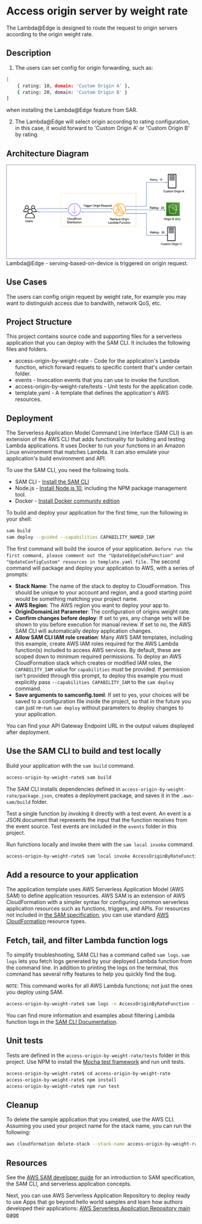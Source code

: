 # Access origin server by weight rate


The Lambda@Edge is designed to route the request to origin servers according to the origin weight rate. 

## Description

1. The users can set config for origin forwarding, such as: 

```bash
[
    { rating: 10, domain: 'Custom Origin A' },
    { rating: 20, domain: 'Custom Origin B' }
]
```
when installing the Lambda@Edge feature from SAR.

2. The Lambda@Edge will select origin according to rating configuration, in this case, it would forward to 'Custom Origin A' or 'Custom Origin B' by rating.

## Architecture Diagram

<img src='./diagram.png'>
Lambda@Edge - serving-based-on-device is triggered on origin request.


## Use Cases

The users can config origin request by weight rate, for example you may want to distinguish access due to bandwith, network QoS, etc. 


## Project Structure

This project contains source code and supporting files for a serverless application that you can deploy with the SAM CLI. It includes the following files and folders.

- access-origin-by-weight-rate - Code for the application's Lambda function, which forward requets to specific content that's under certain folder. 
- events - Invocation events that you can use to invoke the function.
- access-origin-by-weight-rate/tests - Unit tests for the application code. 
- template.yaml - A template that defines the application's AWS resources.



## Deployment

The Serverless Application Model Command Line Interface (SAM CLI) is an extension of the AWS CLI that adds functionality for building and testing Lambda applications. It uses Docker to run your functions in an Amazon Linux environment that matches Lambda. It can also emulate your application's build environment and API.

To use the SAM CLI, you need the following tools.

* SAM CLI - [Install the SAM CLI](https://docs.aws.amazon.com/serverless-application-model/latest/developerguide/serverless-sam-cli-install.html)
* Node.js - [Install Node.js 10](https://nodejs.org/en/), including the NPM package management tool.
* Docker - [Install Docker community edition](https://hub.docker.com/search/?type=edition&offering=community)

To build and deploy your application for the first time, run the following in your shell:

```bash
sam build
sam deploy --guided --capabilities CAPABILITY_NAMED_IAM
```

The first command will build the source of your application. `Before run the first command, please comment out the "UpdateEdgeCodeFunction" and "UpdateConfigCustom" resources in template.yaml file.` The second command will package and deploy your application to AWS, with a series of prompts:

* **Stack Name**: The name of the stack to deploy to CloudFormation. This should be unique to your account and region, and a good starting point would be something matching your project name.
* **AWS Region**: The AWS region you want to deploy your app to.
* **OriginDomainList Parameter**: The configuration of origins weight rate.
* **Confirm changes before deploy**: If set to yes, any change sets will be shown to you before execution for manual review. If set to no, the AWS SAM CLI will automatically deploy application changes.
* **Allow SAM CLI IAM role creation**: Many AWS SAM templates, including this example, create AWS IAM roles required for the AWS Lambda function(s) included to access AWS services. By default, these are scoped down to minimum required permissions. To deploy an AWS CloudFormation stack which creates or modified IAM roles, the `CAPABILITY_IAM` value for `capabilities` must be provided. If permission isn't provided through this prompt, to deploy this example you must explicitly pass `--capabilities CAPABILITY_IAM` to the `sam deploy` command.
* **Save arguments to samconfig.toml**: If set to yes, your choices will be saved to a configuration file inside the project, so that in the future you can just re-run `sam deploy` without parameters to deploy changes to your application.

You can find your API Gateway Endpoint URL in the output values displayed after deployment.

## Use the SAM CLI to build and test locally

Build your application with the `sam build` command.

```bash
access-origin-by-weight-rate$ sam build
```

The SAM CLI installs dependencies defined in `access-origin-by-weight-rate/package.json`, creates a deployment package, and saves it in the `.aws-sam/build` folder.

Test a single function by invoking it directly with a test event. An event is a JSON document that represents the input that the function receives from the event source. Test events are included in the `events` folder in this project.

Run functions locally and invoke them with the `sam local invoke` command.

```bash
access-origin-by-weight-rate$ sam local invoke AccessOriginByRateFunction --event events/event.json
```


## Add a resource to your application
The application template uses AWS Serverless Application Model (AWS SAM) to define application resources. AWS SAM is an extension of AWS CloudFormation with a simpler syntax for configuring common serverless application resources such as functions, triggers, and APIs. For resources not included in [the SAM specification](https://github.com/awslabs/serverless-application-model/blob/master/versions/2016-10-31.md), you can use standard [AWS CloudFormation](https://docs.aws.amazon.com/AWSCloudFormation/latest/UserGuide/aws-template-resource-type-ref.html) resource types.

## Fetch, tail, and filter Lambda function logs

To simplify troubleshooting, SAM CLI has a command called `sam logs`. `sam logs` lets you fetch logs generated by your deployed Lambda function from the command line. In addition to printing the logs on the terminal, this command has several nifty features to help you quickly find the bug.

`NOTE`: This command works for all AWS Lambda functions; not just the ones you deploy using SAM.

```bash
access-origin-by-weight-rate$ sam logs -n AccessOriginByRateFunction --stack-name access-origin-by-weight-rate --tail
```

You can find more information and examples about filtering Lambda function logs in the [SAM CLI Documentation](https://docs.aws.amazon.com/serverless-application-model/latest/developerguide/serverless-sam-cli-logging.html).

## Unit tests

Tests are defined in the `access-origin-by-weight-rate/tests` folder in this project. Use NPM to install the [Mocha test framework](https://mochajs.org/) and run unit tests.

```bash
access-origin-by-weight-rate$ cd access-origin-by-weight-rate
access-origin-by-weight-rate$ npm install
access-origin-by-weight-rate$ npm run test
```

## Cleanup

To delete the sample application that you created, use the AWS CLI. Assuming you used your project name for the stack name, you can run the following:

```bash
aws cloudformation delete-stack --stack-name access-origin-by-weight-rate
```

## Resources

See the [AWS SAM developer guide](https://docs.aws.amazon.com/serverless-application-model/latest/developerguide/what-is-sam.html) for an introduction to SAM specification, the SAM CLI, and serverless application concepts.

Next, you can use AWS Serverless Application Repository to deploy ready to use Apps that go beyond hello world samples and learn how authors developed their applications: [AWS Serverless Application Repository main page](https://aws.amazon.com/serverless/serverlessrepo/)
